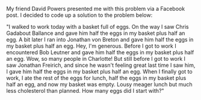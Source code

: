 My friend David Powers presented me with this problem via a Facebook post.  I decided to code up a solution to the problem below:

"I walked to work today with a basket full of eggs. On the way I saw Chris Gadabout Ballance and gave him half the eggs in my basket plus half an egg. A bit later I ran into Jonathan von Breton and gave him half the eggs in my basket plus half an egg. Hey, I'm generous. Before I got to work I encountered Bob Leutner and gave him half the eggs in my basket plus half an egg. Wow, so many people in Charlotte! But still before I got to work I saw Jonathan Freirich, and since he wasn't feeling great last time I saw him, I gave him half the eggs in my basket plus half an egg. When I finally got to work, I ate the rest of the eggs for lunch, half the eggs in my basket plus half an egg, and now my basket was empty. Lousy meager lunch but much less cholesterol than planned. How many eggs did I start with?"

